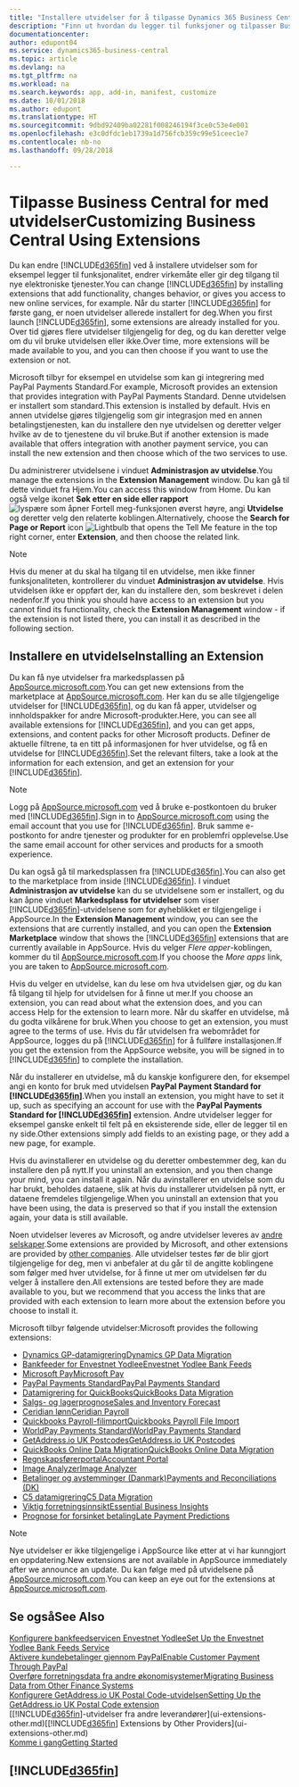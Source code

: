 ```yaml
---
title: "Installere utvidelser for å tilpasse Dynamics 365 Business Central | Microsoft-dokumentasjon"
description: "Finn ut hvordan du legger til funksjoner og tilpasser Business Central ved å installere utvidelser."
documentationcenter: 
author: edupont04
ms.service: dynamics365-business-central
ms.topic: article
ms.devlang: na
ms.tgt_pltfrm: na
ms.workload: na
ms.search.keywords: app, add-in, manifest, customize
ms.date: 10/01/2018
ms.author: edupont
ms.translationtype: HT
ms.sourcegitcommit: 9dbd92409ba02281f008246194f3ce0c53e4e001
ms.openlocfilehash: e3c0dfdc1eb1739a1d756fcb359c99e51ceec1e7
ms.contentlocale: nb-no
ms.lasthandoff: 09/28/2018

---
```

# <a name="customizing-business-central-using-extensions"></a><span data-ttu-id="69c92-103">Tilpasse Business Central for med utvidelser</span><span class="sxs-lookup"><span data-stu-id="69c92-103">Customizing Business Central Using Extensions</span></span>
<span data-ttu-id="69c92-104">Du kan endre [!INCLUDE[d365fin](includes/d365fin_md.md)] ved å installere utvidelser som for eksempel legger til funksjonalitet, endrer virkemåte eller gir deg tilgang til nye elektroniske tjenester.</span><span class="sxs-lookup"><span data-stu-id="69c92-104">You can change [!INCLUDE[d365fin](includes/d365fin_md.md)] by installing extensions that add functionality, changes behavior, or gives you access to new online services, for example.</span></span>
<span data-ttu-id="69c92-105">Når du starter [!INCLUDE[d365fin](includes/d365fin_md.md)] for første gang, er noen utvidelser allerede installert for deg.</span><span class="sxs-lookup"><span data-stu-id="69c92-105">When you first launch [!INCLUDE[d365fin](includes/d365fin_md.md)], some extensions are already installed for you.</span></span> <span data-ttu-id="69c92-106">Over tid gjøres flere utvidelser tilgjengelig for deg, og du kan deretter velge om du vil bruke utvidelsen eller ikke.</span><span class="sxs-lookup"><span data-stu-id="69c92-106">Over time, more extensions will be made available to you, and you can then choose if you want to use the extension or not.</span></span>

<span data-ttu-id="69c92-107">Microsoft tilbyr for eksempel en utvidelse som kan gi integrering med PayPal Payments Standard.</span><span class="sxs-lookup"><span data-stu-id="69c92-107">For example, Microsoft provides an extension that provides integration with PayPal Payments Standard.</span></span> <span data-ttu-id="69c92-108">Denne utvidelsen er installert som standard.</span><span class="sxs-lookup"><span data-stu-id="69c92-108">This extension is installed by default.</span></span>
<span data-ttu-id="69c92-109">Hvis en annen utvidelse gjøres tilgjengelig som gir integrasjon med en annen betalingstjenesten, kan du installere den nye utvidelsen og deretter velger hvilke av de to tjenestene du vil bruke.</span><span class="sxs-lookup"><span data-stu-id="69c92-109">But if another extension is made available that offers integration with another payment service, you can install the new extension and then choose which of the two services to use.</span></span>  

<span data-ttu-id="69c92-110">Du administrerer utvidelsene i vinduet **Administrasjon av utvidelse**.</span><span class="sxs-lookup"><span data-stu-id="69c92-110">You manage the extensions in the **Extension Management** window.</span></span> <span data-ttu-id="69c92-111">Du kan gå til dette vinduet fra Hjem.</span><span class="sxs-lookup"><span data-stu-id="69c92-111">You can access this window from Home.</span></span> <span data-ttu-id="69c92-112">Du kan også velge ikonet **Søk etter en side eller rapport** ![lyspære som åpner Fortell meg-funksjonen](media/ui-search/search_small.png "Fortell hva du vil gjøre") øverst høyre, angi **Utvidelse** og deretter velg den relaterte koblingen.</span><span class="sxs-lookup"><span data-stu-id="69c92-112">Alternatively, choose the **Search for Page or Report** icon ![Lightbulb that opens the Tell Me feature](media/ui-search/search_small.png "Tell me what you want to do") in the top right corner, enter **Extension**, and then choose the related link.</span></span>  

> [!NOTE]  
>   <span data-ttu-id="69c92-113">Hvis du mener at du skal ha tilgang til en utvidelse, men ikke finner funksjonaliteten, kontrollerer du vinduet **Administrasjon av utvidelse**. Hvis utvidelsen ikke er oppført der, kan du installere den, som beskrevet i delen nedenfor.</span><span class="sxs-lookup"><span data-stu-id="69c92-113">If you think you should have access to an extension but you cannot find its functionality, check the **Extension Management** window - if the extension is not listed there, you can install it as described in the following section.</span></span>  

## <a name="installing-an-extension"></a><span data-ttu-id="69c92-114">Installere en utvidelse</span><span class="sxs-lookup"><span data-stu-id="69c92-114">Installing an Extension</span></span>
<span data-ttu-id="69c92-115">Du kan få nye utvidelser fra markedsplassen på [AppSource.microsoft.com](https://appsource.microsoft.com/en-us/marketplace/apps?src=dynamics365website&product=dynamics-365-business-central).</span><span class="sxs-lookup"><span data-stu-id="69c92-115">You can get new extensions from the marketplace at [AppSource.microsoft.com](https://appsource.microsoft.com/en-us/marketplace/apps?src=dynamics365website&product=dynamics-365-business-central).</span></span> <span data-ttu-id="69c92-116">Her kan du se alle tilgjengelige utvidelser for [!INCLUDE[d365fin](includes/d365fin_md.md)], og du kan få apper, utvidelser og innholdspakker for andre Microsoft-produkter.</span><span class="sxs-lookup"><span data-stu-id="69c92-116">Here, you can see all available extensions for [!INCLUDE[d365fin](includes/d365fin_md.md)], and you can get apps, extensions, and content packs for other Microsoft products.</span></span> <span data-ttu-id="69c92-117">Definer de aktuelle filtrene, ta en titt på informasjonen for hver utvidelse, og få en utvidelse for [!INCLUDE[d365fin](includes/d365fin_md.md)].</span><span class="sxs-lookup"><span data-stu-id="69c92-117">Set the relevant filters, take a look at the information for each extension, and get an extension for your [!INCLUDE[d365fin](includes/d365fin_md.md)].</span></span>  
> [!NOTE]  
>   <span data-ttu-id="69c92-118">Logg på [AppSource.microsoft.com](https://appsource.microsoft.com/) ved å bruke e-postkontoen du bruker med [!INCLUDE[d365fin](includes/d365fin_md.md)].</span><span class="sxs-lookup"><span data-stu-id="69c92-118">Sign in to [AppSource.microsoft.com](https://appsource.microsoft.com/) using the email account that you use for [!INCLUDE[d365fin](includes/d365fin_md.md)].</span></span> <span data-ttu-id="69c92-119">Bruk samme e-postkonto for andre tjenester og produkter for en problemfri opplevelse.</span><span class="sxs-lookup"><span data-stu-id="69c92-119">Use the same email account for other services and products for a smooth experience.</span></span>  

<span data-ttu-id="69c92-120">Du kan også gå til markedsplassen fra [!INCLUDE[d365fin](includes/d365fin_md.md)].</span><span class="sxs-lookup"><span data-stu-id="69c92-120">You can also get to the marketplace from inside [!INCLUDE[d365fin](includes/d365fin_md.md)].</span></span> <span data-ttu-id="69c92-121">I vinduet **Administrasjon av utvidelse** kan du se utvidelsene som er installert, og du kan åpne vinduet **Markedsplass for utvidelser** som viser [!INCLUDE[d365fin](includes/d365fin_md.md)]-utvidelsene som for øyheblikket er tilgjengelige i AppSource.</span><span class="sxs-lookup"><span data-stu-id="69c92-121">In the **Extension Management** window, you can see the extensions that are currently installed, and you can open the **Extension Marketplace** window that shows the [!INCLUDE[d365fin](includes/d365fin_md.md)] extensions that are currently available in AppSource.</span></span> <span data-ttu-id="69c92-122">Hvis du velger *Flere apper*-koblingen, kommer du til [AppSource.microsoft.com](https://appsource.microsoft.com/en-us/marketplace/apps?product=dynamics-365%3Bdynamics-365-for-financials&page=1).</span><span class="sxs-lookup"><span data-stu-id="69c92-122">If you choose the *More apps* link, you are taken to [AppSource.microsoft.com](https://appsource.microsoft.com/en-us/marketplace/apps?product=dynamics-365%3Bdynamics-365-for-financials&page=1).</span></span>  

<span data-ttu-id="69c92-123">Hvis du velger en utvidelse, kan du lese om hva utvidelsen gjør, og du kan få tilgang til hjelp for utvidelsen for å finne ut mer.</span><span class="sxs-lookup"><span data-stu-id="69c92-123">If you choose an extension, you can read about what the extension does, and you can access Help for the extension to learn more.</span></span> <span data-ttu-id="69c92-124">Når du skaffer en utvidelse, må du godta vilkårene for bruk.</span><span class="sxs-lookup"><span data-stu-id="69c92-124">When you choose to get an extension, you must agree to the terms of use.</span></span> <span data-ttu-id="69c92-125">Hvis du får utvidelsen fra webområdet for AppSource, logges du på [!INCLUDE[d365fin](includes/d365fin_md.md)] for å fullføre installasjonen.</span><span class="sxs-lookup"><span data-stu-id="69c92-125">If you get the extension from the AppSource website, you will be signed in to [!INCLUDE[d365fin](includes/d365fin_md.md)] to complete the installation.</span></span>  

<span data-ttu-id="69c92-126">Når du installerer en utvidelse, må du kanskje konfigurere den, for eksempel angi en konto for bruk med utvidelsen **PayPal Payment Standard for [!INCLUDE[d365fin](includes/d365fin_md.md)]**.</span><span class="sxs-lookup"><span data-stu-id="69c92-126">When you install an extension, you might have to set it up, such as specifying an account for use with the **PayPal Payments Standard for [!INCLUDE[d365fin](includes/d365fin_md.md)]** extension.</span></span>
<span data-ttu-id="69c92-127">Andre utvidelser legger for eksempel ganske enkelt til felt på en eksisterende side, eller de legger til en ny side.</span><span class="sxs-lookup"><span data-stu-id="69c92-127">Other extensions simply add fields to an existing page, or they add a new page, for example.</span></span>   

<span data-ttu-id="69c92-128">Hvis du avinstallerer en utvidelse og du deretter ombestemmer deg, kan du installere den på nytt.</span><span class="sxs-lookup"><span data-stu-id="69c92-128">If you uninstall an extension, and you then change your mind, you can install it again.</span></span> <span data-ttu-id="69c92-129">Når du avinstallerer en utvidelse som du har brukt, beholdes dataene, slik at hvis du installerer utvidelsen på nytt, er dataene fremdeles tilgjengelige.</span><span class="sxs-lookup"><span data-stu-id="69c92-129">When you uninstall an extension that you have been using, the data is preserved so that if you install the extension again, your data is still available.</span></span>  

<span data-ttu-id="69c92-130">Noen utvidelser leveres av Microsoft, og andre utvidelser leveres av [andre selskaper](ui-extensions-other.md).</span><span class="sxs-lookup"><span data-stu-id="69c92-130">Some extensions are provided by Microsoft, and other extensions are provided by [other companies](ui-extensions-other.md).</span></span> <span data-ttu-id="69c92-131">Alle utvidelser testes før de blir gjort tilgjengelige for deg, men vi anbefaler at du går til de angitte koblingene som følger med hver utvidelse, for å finne ut mer om utvidelsen før du velger å installere den.</span><span class="sxs-lookup"><span data-stu-id="69c92-131">All extensions are tested before they are made available to you, but we recommend that you access the links that are provided with each extension to learn more about the extension before you choose to install it.</span></span>  

<span data-ttu-id="69c92-132">Microsoft tilbyr følgende utvidelser:</span><span class="sxs-lookup"><span data-stu-id="69c92-132">Microsoft provides the following extensions:</span></span>  

* [<span data-ttu-id="69c92-133">Dynamics GP-datamigrering</span><span class="sxs-lookup"><span data-stu-id="69c92-133">Dynamics GP Data Migration</span></span>](ui-extensions-dynamicsgp-data-migration.md)  
* [<span data-ttu-id="69c92-134">Bankfeeder for Envestnet Yodlee</span><span class="sxs-lookup"><span data-stu-id="69c92-134">Envestnet Yodlee Bank Feeds</span></span>](ui-extensions-yodlee-bank-feeds.md)  
* [<span data-ttu-id="69c92-135">Microsoft Pay</span><span class="sxs-lookup"><span data-stu-id="69c92-135">Microsoft Pay</span></span>](ui-extensions-microsoft-pay-payments.md)  
* [<span data-ttu-id="69c92-136">PayPal Payments Standard</span><span class="sxs-lookup"><span data-stu-id="69c92-136">PayPal Payments Standard</span></span>](ui-extensions-paypal-payments-standard.md)  
* [<span data-ttu-id="69c92-137">Datamigrering for QuickBooks</span><span class="sxs-lookup"><span data-stu-id="69c92-137">QuickBooks Data Migration</span></span>](ui-extensions-quickbooks-data-migration.md)  
* [<span data-ttu-id="69c92-138">Salgs- og lagerprognose</span><span class="sxs-lookup"><span data-stu-id="69c92-138">Sales and Inventory Forecast</span></span>](ui-extensions-sales-forecast.md)  
* [<span data-ttu-id="69c92-139">Ceridian lønn</span><span class="sxs-lookup"><span data-stu-id="69c92-139">Ceridian Payroll</span></span>](ui-extensions-ceridian-payroll.md)  
* [<span data-ttu-id="69c92-140">Quickbooks Payroll-filimport</span><span class="sxs-lookup"><span data-stu-id="69c92-140">Quickbooks Payroll File Import</span></span>](ui-extensions-quickbooks-payroll.md)  
* [<span data-ttu-id="69c92-141">WorldPay Payments Standard</span><span class="sxs-lookup"><span data-stu-id="69c92-141">WorldPay Payments Standard</span></span>](ui-extensions-worldpay-payments-standard.md)  
* [<span data-ttu-id="69c92-142">GetAddress.io UK Postcodes</span><span class="sxs-lookup"><span data-stu-id="69c92-142">GetAddress.io UK Postcodes</span></span>](ui-extensions-getaddressio.md)  
* [<span data-ttu-id="69c92-143">QuickBooks Online Data Migration</span><span class="sxs-lookup"><span data-stu-id="69c92-143">QuickBooks Online Data Migration</span></span>](ui-extensions-quickbooks-online-data-migration.md)  
* [<span data-ttu-id="69c92-144">Regnskapsførerportal</span><span class="sxs-lookup"><span data-stu-id="69c92-144">Accountant Portal</span></span>](ui-extensions-accountant-portal.md)  
* [<span data-ttu-id="69c92-145">Image Analyzer</span><span class="sxs-lookup"><span data-stu-id="69c92-145">Image Analyzer</span></span>](ui-extensions-image-analyzer.md)  
* [<span data-ttu-id="69c92-146">Betalinger og avstemminger (Danmark)</span><span class="sxs-lookup"><span data-stu-id="69c92-146">Payments and Reconciliations (DK)</span></span>](ui-extensions-payments-reconciliation-formats-dk.md)  
* [<span data-ttu-id="69c92-147">C5 datamigrering</span><span class="sxs-lookup"><span data-stu-id="69c92-147">C5 Data Migration</span></span>](ui-extensions-c5-data-migration.md)  
* [<span data-ttu-id="69c92-148">Viktig forretningsinnsikt</span><span class="sxs-lookup"><span data-stu-id="69c92-148">Essential Business Insights</span></span>](ui-extensions-essential-business-insights.md)  
* [<span data-ttu-id="69c92-149">Prognose for forsinket betaling</span><span class="sxs-lookup"><span data-stu-id="69c92-149">Late Payment Predictions</span></span>](ui-extensions-late-payment-prediction.md  )

> [!NOTE]  
>  <span data-ttu-id="69c92-150">Nye utvidelser er ikke tilgjengelige i AppSource like etter at vi har kunngjort en oppdatering.</span><span class="sxs-lookup"><span data-stu-id="69c92-150">New extensions are not available in AppSource immediately after we announce an update.</span></span> <span data-ttu-id="69c92-151">Du kan følge med på utvidelsene på [AppSource.microsoft.com](https://appsource.microsoft.com/en-us/marketplace/apps?product=dynamics-365%3Bdynamics-365-for-financials&page=1).</span><span class="sxs-lookup"><span data-stu-id="69c92-151">You can keep an eye out for the extensions at [AppSource.microsoft.com](https://appsource.microsoft.com/en-us/marketplace/apps?product=dynamics-365%3Bdynamics-365-for-financials&page=1).</span></span>

## <a name="see-also"></a><span data-ttu-id="69c92-152">Se også</span><span class="sxs-lookup"><span data-stu-id="69c92-152">See Also</span></span>
[<span data-ttu-id="69c92-153">Konfigurere bankfeedservicen Envestnet Yodlee</span><span class="sxs-lookup"><span data-stu-id="69c92-153">Set Up the Envestnet Yodlee Bank Feeds Service</span></span>](bank-how-setup-bank-statement-service.md)  
[<span data-ttu-id="69c92-154">Aktivere kundebetalinger gjennom PayPal</span><span class="sxs-lookup"><span data-stu-id="69c92-154">Enable Customer Payment Through PayPal</span></span>](sales-how-enable-payment-service-extensions.md)  
[<span data-ttu-id="69c92-155">Overføre forretningsdata fra andre økonomisystemer</span><span class="sxs-lookup"><span data-stu-id="69c92-155">Migrating Business Data from Other Finance Systems</span></span>](across-import-data-configuration-packages.md)  
[<span data-ttu-id="69c92-156">Konfigurere GetAddress.io UK Postal Code-utvidelsen</span><span class="sxs-lookup"><span data-stu-id="69c92-156">Setting Up the GetAddress.io UK Postal Code extension</span></span>](LocalFunctionality/UnitedKingdom/uk-setup-postal-code-service.md)  
<span data-ttu-id="69c92-157">[[!INCLUDE[d365fin](includes/d365fin_md.md)]-utvidelser fra andre leverandører](ui-extensions-other.md)</span><span class="sxs-lookup"><span data-stu-id="69c92-157">[[!INCLUDE[d365fin](includes/d365fin_md.md)] Extensions by Other Providers](ui-extensions-other.md)</span></span>  
[<span data-ttu-id="69c92-158">Komme i gang</span><span class="sxs-lookup"><span data-stu-id="69c92-158">Getting Started</span></span>](product-get-started.md)  

## [!INCLUDE[d365fin](includes/free_trial_md.md)]  
 

